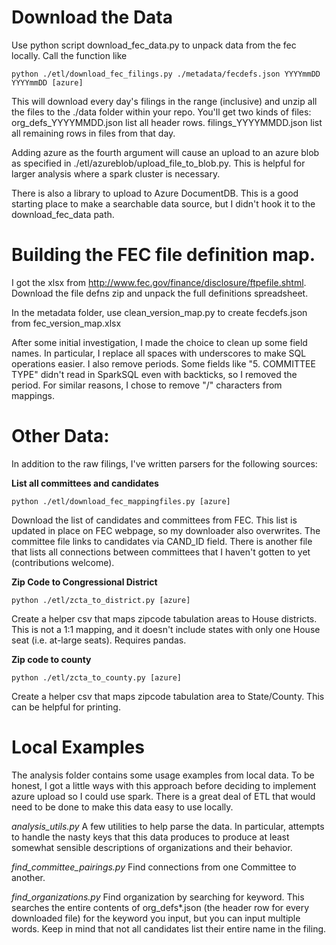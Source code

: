 

Download the Data
==================

Use python script download_fec_data.py to unpack data from the fec locally. Call the function like

    python ./etl/download_fec_filings.py ./metadata/fecdefs.json YYYYmmDD YYYYmmDD [azure]

This will download every day's filings in the range (inclusive) and unzip all the files to the ./data folder within your repo.
You'll get two kinds of files: org_defs_YYYYMMDD.json list all header rows. filings_YYYYMMDD.json list all remaining rows in files from that day.

Adding azure as the fourth argument will cause an upload to an azure blob as specified in ./etl/azureblob/upload_file_to_blob.py. This is helpful
for larger analysis where a spark cluster is necessary.

There is also a library to upload to Azure DocumentDB. This is a good starting place to make a searchable data source, but I didn't hook it to the download_fec_data path.

Building the FEC file definition map.
================================

I got the xlsx from http://www.fec.gov/finance/disclosure/ftpefile.shtml. Download the file defns zip and unpack the full definitions spreadsheet.

In the metadata folder, use clean_version_map.py to create fecdefs.json from fec_version_map.xlsx

After some initial investigation, I made the choice to clean up some field names. In particular, I replace all spaces with underscores to make SQL operations easier.
I also remove periods. Some fields like "5. COMMITTEE TYPE" didn't read in SparkSQL even with backticks, so I removed the period. For similar reasons, I chose
to remove "/" characters from mappings.

Other Data:
===========

In addition to the raw filings, I've written parsers for the following sources:

**List all committees and candidates**

`python ./etl/download_fec_mappingfiles.py [azure]`

Download the list of candidates and committees from FEC. This list is updated in place on FEC webpage, so my downloader also overwrites. 
The committee file links to candidates via CAND_ID field. There is another file that lists all connections between committees that I haven't gotten to yet (contributions welcome).

**Zip Code to Congressional District**

`python ./etl/zcta_to_district.py [azure]`

Create a helper csv that maps zipcode tabulation areas to House districts. This is not a 1:1 mapping, and it doesn't include states with only one House seat (i.e. at-large seats). 
Requires pandas.

**Zip code to county**

`python ./etl/zcta_to_county.py [azure]`

Create a helper csv that maps zipcode tabulation area to State/County. This can be helpful for printing.


Local Examples
==============

The analysis folder contains some usage examples from local data. To be honest, I got a little ways with this approach
before deciding to implement azure upload so I could use spark. There is a great deal of ETL that would need to be done
 to make this data easy to use locally.

*analysis_utils.py* A few utilities to help parse the data. In particular, attempts to handle the nasty keys that this data
 produces to produce at least somewhat sensible descriptions of organizations and their behavior.

*find_committee_pairings.py* Find connections from one Committee to another.

*find_organizations.py* Find organization by searching for keyword. This searches the entire contents of org_defs*.json (the header row for every downloaded file) for the keyword you input, but you can input multiple words. Keep in mind that not all candidates list their entire name in the filing.




